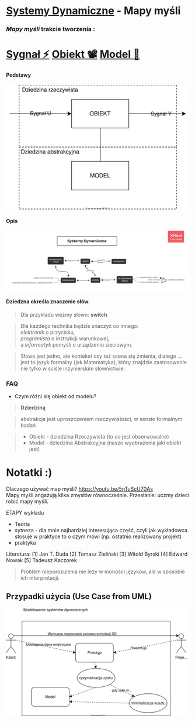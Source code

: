 # [Systemy Dynamiczne](https://coggle.it/diagram/X1pYv04r0v3pMzn-/t/-/35e679aefe319b534d32b8339196662afced338bf7a6c6bd9cfcdc6709ff4f98) - Mapy myśli
### *Mapy myśli* trakcie tworzenia :

[Sygnał :zap:](https://coggle.it/diagram/X1j0eG89oR9IEMgE/t/sygna%C5%82-zap/a41b41437749651ef746a7f43989e6f4ae836821485ebf3ca3dc237364c51249)
[Obiekt :film_projector:](https://coggle.it/diagram/X1j6TG89oQteENAx/t/obiekt-film_projector/d20da092af43109ed12b50416ec609243b78d0a4bb31689ccbc3d0acc9b97edf)
[Model :thought_balloon:](https://coggle.it/diagram/X1j5ak37tNCUiQML/t/model-thought_balloon/08be4cfb1e4ba2a52af843f003a05e8496bd500e76400278ed1be801fba9d828)
=========

#### Podstawy 
[
![Systemy Dynamiczne](docs/SDM.svg)
](https://drive.google.com/file/d/1Ed_OcE8szFmOquqJNxDQRGswGA26TAQb/view?usp=sharing)



#### Opis
[
 ![Systemy Dynamiczne](docs/SD.png)
](https://drive.google.com/open?id=1aEgnCcPuFS5yrVLVuNkRwuGep-yxadW5)

#### Dziedzna określa znaczenie słów.
> Dla przykładu weźmy słowo: **switch**

> Dla każdego technika będzie znaczyć co innego: <br>
*elektronik* o przycisku,<br>
*programista* o instrukcji warunkowej,<br>
a *informatyk* pomyśli o urządzeniu sieciowym.<br>

> Słowo jest jedno, ale kontekst czy też scena się zmienia, dlatego ... jest to język formalny (jak Matematyka), który znajdzie zastosowanie nie tylko w ściśle inżynierskim słownictwie.

### FAQ
- Czym różni się obiekt od modelu?

> **Dziedziną**  

> abstrakcja jest uproszczeniem rzeczywistości, w sensie formalnym badań

>   * Obiekt - dziedzina Rzeczywista (to co jest obserwowalne)
>   * Model - dziedzina Abstrakcyjna (nasze wyobrażenia jaki obiekt jest)
    
# Notatki :)    
    
Dlaczego używać map myśli?
https://youtu.be/5nTuScU70As <br>
Mapy myśli angażują kilka zmysłów równocześnie. Przesłanie: uczmy dzieci robić mapy myśli. 

ETAPY wykładu
  - Teoria
  - sytneza - dla mnie najbardziej interesująca część, czyli jak wykładowca stosuje w praktyce to o czym mówi (np. ostatnio realizowany projekt)
  - praktyka
  
  
  Literatura: 
[1] Jan T. Duda
[2] Tomasz Zieliński
[3] Witold Byrski
[4] Edward Nowak
[5] Tadeusz Kaczorek


  > Problem nieporozuienia nie leży w moności języków, ale w sposobie ich interpretacji.
  
## Przypadki użycia (Use Case from UML)
![Systemy Dynamiczne](docs/UC.svg)


